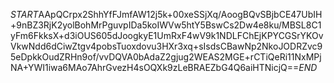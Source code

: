 $START$AApQCrpx2ShhYfFJmfAW12j5k+00xeSSjXq/AoogBQvSBjbCE47UbIH+9nBZ3RjK2yolBohMrPguvpIDa5koIWVw5htY5BswCs2Dw4e8ku/MBSL8C1yFm6FkksX+d3iOUS605dJoogkyE1UmRxF4wV9k1NDLFChEjKPYCGSrYKOvVkwNdd6dCiwZtgv4pobsTuoxdovu3HXr3xq+sIsdsCBawNp2NkoJODRZvc95eDpkkOudZRHn9of/vvDQVA0bAdaZ2gjug2WEAS2MGE+rCTiQeRi11NxMPjNA+YWI1iwa6MAo7AhrGvezH4sOQXk9zLeBRAEZbG4Q6aiHTNicjQ==$END$